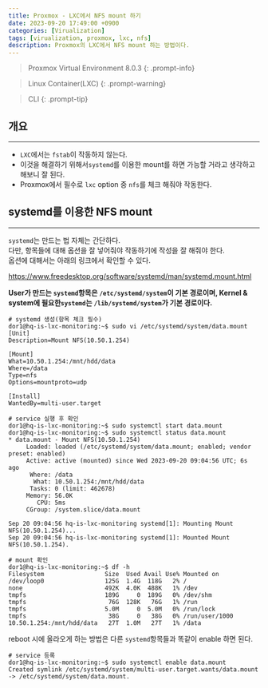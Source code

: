 ```yaml
---
title: Proxmox - LXC에서 NFS mount 하기
date: 2023-09-20 17:49:00 +0900
categories: [Virualization]
tags: [virualization, proxmox, lxc, nfs]
description: Proxmox의 LXC에서 NFS mount 하는 방법이다.
---
```


>Proxmox Virtual Environment 8.0.3
{: .prompt-info}

>Linux Container(LXC)
{: .prompt-warning}

>CLI
{: .prompt-tip}

## 개요
---

* `LXC`에서는 `fstab`이 작동하지 않는다.
* 이것을 해결하기 위해서`systemd`를 이용한 mount를 하면 가능할 거라고 생각하고 해보니 잘 된다.
* Proxmox에서 필수로 `lxc` option 중 `nfs`를 체크 해줘야 작동한다.

## systemd를 이용한 NFS mount
---

`systemd`는 만드는 법 자체는 간단하다.  
다만, 항목들에 대해 옵션을 잘 넣어줘야 작동하기에 작성을 잘 해줘야 한다.  
옵션에 대해서는 아래의 링크에서 확인할 수 있다.

<https://www.freedesktop.org/software/systemd/man/systemd.mount.html>

**User가 만드는 `systemd`항목은 `/etc/systemd/system`이 기본 경로이며, Kernel & system에 필요한`systemd`는 `/lib/systemd/system`가 기본 경로이다.**

```shell
# systemd 생성(항목 체크 필수)
dor1@hq-is-lxc-monitoring:~$ sudo vi /etc/systemd/system/data.mount
[Unit]
Description=Mount NFS(10.50.1.254)

[Mount]
What=10.50.1.254:/mnt/hdd/data
Where=/data
Type=nfs
Options=mountproto=udp

[Install]
WantedBy=multi-user.target

# service 실행 후 확인
dor1@hq-is-lxc-monitoring:~$ sudo systemctl start data.mount
dor1@hq-is-lxc-monitoring:~$ sudo systemctl status data.mount
* data.mount - Mount NFS(10.50.1.254)
     Loaded: loaded (/etc/systemd/system/data.mount; enabled; vendor preset: enabled)
     Active: active (mounted) since Wed 2023-09-20 09:04:56 UTC; 6s ago
      Where: /data
       What: 10.50.1.254:/mnt/hdd/data
      Tasks: 0 (limit: 462678)
     Memory: 56.0K
        CPU: 5ms
     CGroup: /system.slice/data.mount

Sep 20 09:04:56 hq-is-lxc-monitoring systemd[1]: Mounting Mount NFS(10.50.1.254)...
Sep 20 09:04:56 hq-is-lxc-monitoring systemd[1]: Mounted Mount NFS(10.50.1.254).

# mount 확인
dor1@hq-is-lxc-monitoring:~$ df -h
Filesystem                 Size  Used Avail Use% Mounted on
/dev/loop0                 125G  1.4G  118G   2% /
none                       492K  4.0K  488K   1% /dev
tmpfs                      189G     0  189G   0% /dev/shm
tmpfs                       76G  128K   76G   1% /run
tmpfs                      5.0M     0  5.0M   0% /run/lock
tmpfs                       38G     0   38G   0% /run/user/1000
10.50.1.254:/mnt/hdd/data   27T  1.0M   27T   1% /data
```

reboot 시에 올라오게 하는 방법은 다른 `systemd`항목들과 똑같이 enable 하면 된다.

```shell
# service 등록
dor1@hq-is-lxc-monitoring:~$ sudo systemctl enable data.mount
Created symlink /etc/systemd/system/multi-user.target.wants/data.mount -> /etc/systemd/system/data.mount.
```